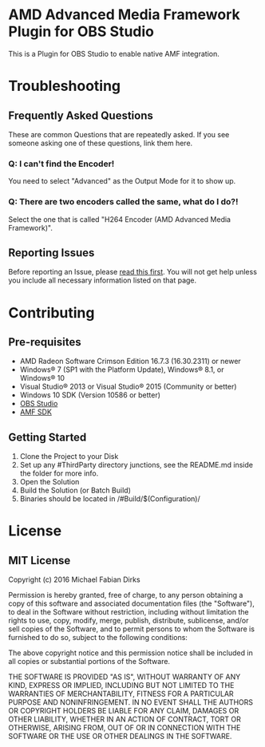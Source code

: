 # AMD Advanced Media Framework Plugin for OBS Studio
This is a Plugin for OBS Studio to enable native AMF integration.

# Troubleshooting

## Frequently Asked Questions
These are common Questions that are repeatedly asked. If you see someone asking one of these questions, link them here.

### Q: I can't find the Encoder!
You need to select "Advanced" as the Output Mode for it to show up.

### Q: There are two encoders called the same, what do I do?!
Select the one that is called "H264 Encoder (AMD Advanced Media Framework)".

## Reporting Issues

Before reporting an Issue, please [read this first](https://github.com/Xaymar/OBS-AMD-Media-Framework/wiki/Reporting-Issues).
You will not get help unless you include all necessary information listed on that page.

# Contributing

## Pre-requisites
* AMD Radeon Software Crimson Edition 16.7.3 (16.30.2311) or newer
* Windows® 7 (SP1 with the Platform Update), Windows® 8.1, or Windows® 10
* Visual Studio® 2013 or Visual Studio® 2015 (Community or better)
* Windows 10 SDK (Version 10586 or better)
* [OBS Studio](https://github.com/jp9000/obs-studio)
* [AMF SDK](https://github.com/GPUOpen-LibrariesAndSDKs/AMF)

## Getting Started
1. Clone the Project to your Disk
2. Set up any #ThirdParty directory junctions, see the README.md inside the folder for more info.
3. Open the Solution
4. Build the Solution (or Batch Build)
5. Binaries should be located in /#Build/$(Configuration)/

# License

## MIT License

Copyright (c) 2016 Michael Fabian Dirks

Permission is hereby granted, free of charge, to any person obtaining a copy
of this software and associated documentation files (the "Software"), to deal
in the Software without restriction, including without limitation the rights
to use, copy, modify, merge, publish, distribute, sublicense, and/or sell
copies of the Software, and to permit persons to whom the Software is
furnished to do so, subject to the following conditions:

The above copyright notice and this permission notice shall be included in all
copies or substantial portions of the Software.

THE SOFTWARE IS PROVIDED "AS IS", WITHOUT WARRANTY OF ANY KIND, EXPRESS OR
IMPLIED, INCLUDING BUT NOT LIMITED TO THE WARRANTIES OF MERCHANTABILITY,
FITNESS FOR A PARTICULAR PURPOSE AND NONINFRINGEMENT. IN NO EVENT SHALL THE
AUTHORS OR COPYRIGHT HOLDERS BE LIABLE FOR ANY CLAIM, DAMAGES OR OTHER
LIABILITY, WHETHER IN AN ACTION OF CONTRACT, TORT OR OTHERWISE, ARISING FROM,
OUT OF OR IN CONNECTION WITH THE SOFTWARE OR THE USE OR OTHER DEALINGS IN THE
SOFTWARE.